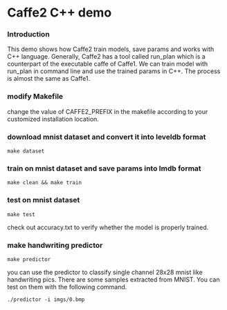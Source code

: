 # Caffe2 C++ demo
### Introduction

This demo shows how Caffe2 train models, save params and works with C++ language. Generally, Caffe2 has a tool called run_plan which is a counterpart of the executable caffe of Caffe1. We can train model with run_plan in command line and use the trained params in C++. The process is almost the same as Caffe1.

### modify Makefile
change the value of CAFFE2_PREFIX in the makefile according to your customized installation location.

### download mnist dataset and convert it into leveldb format
```Shell
make dataset
```

### train on mnist dataset and save params into lmdb format
```Shell
make clean && make train
```

### test on mnist dataset
```Shell
make test
```
check out accuracy.txt to verify whether the model is properly trained.

### make handwriting predictor
```Shell
make predictor
```
you can use the predictor to classify single channel 28x28 mnist like handwriting pics. There are some samples extracted from MNIST. You can test on them with the following command.
```Shell
./predictor -i imgs/0.bmp
```
